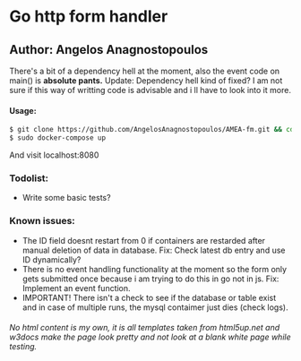 # Go http form handler
## Author: Angelos Anagnostopoulos

There's a bit of a dependency hell at the moment, also the event code on main() is **absolute pants.**
Update: Dependency hell kind of fixed? I am not sure if this way of writting code is advisable and i ll have to look into it more.

#### Usage:
```zsh
$ git clone https://github.com/AngelosAnagnostopoulos/AMEA-fm.git && cd AMEA-fm
$ sudo docker-compose up
```
And visit localhost:8080

### Todolist:
- Write some basic tests?

### Known issues:
- The ID field doesnt restart from 0 if containers are restarded after manual deletion of data in database. Fix: Check latest db entry and use ID dynamically?
- There is no event handling functionality at the moment so the form only gets submitted once because i am trying to do this in go not in js. Fix: Implement an event function.
- IMPORTANT! There isn't a check to see if the database or table exist and in case of multiple runs, the mysql contaimer just dies (check logs).

###### No html content is my own, it is all templates taken from html5up.net and w3docs make the page look pretty and not look at a blank white page while testing.
